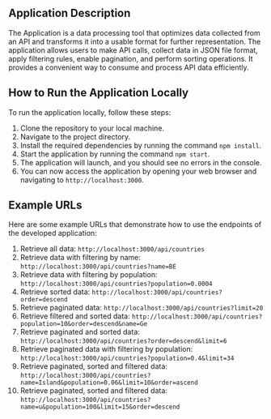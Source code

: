## Application Description

The Application is a data processing tool that optimizes data collected from an API and transforms it into a usable format for further representation. 
The application allows users to make API calls, collect data in JSON file format, apply filtering rules, enable pagination, and perform sorting operations. It provides a convenient way to consume and process API data efficiently.

## How to Run the Application Locally

To run the application locally, follow these steps:

1. Clone the repository to your local machine.
2. Navigate to the project directory.
3. Install the required dependencies by running the command `npm install`.
4. Start the application by running the command `npm start`.
5. The application will launch, and you should see no errors in the console.
6. You can now access the application by opening your web browser and navigating to `http://localhost:3000`.

## Example URLs

Here are some example URLs that demonstrate how to use the endpoints of the developed application:

1. Retrieve all data: `http://localhost:3000/api/countries`
2. Retrieve data with filtering by name: `http://localhost:3000/api/countries?name=BE`
3. Retrieve data with filtering by population: `http://localhost:3000/api/countries?population=0.0004`
4. Retrieve sorted data: `http://localhost:3000/api/countries?order=descend`
5. Retrieve paginated data: `http://localhost:3000/api/countries?limit=20`
6. Retrieve filtered and sorted data: `http://localhost:3000/api/countries?population=10&order=descend&name=Ge`
7. Retrieve paginated and sorted data: `http://localhost:3000/api/countries?order=descend&limit=6`
8. Retrieve paginated data with filtering by population: `http://localhost:3000/api/countries?population=0.4&limit=34`
9. Retrieve paginated, sorted and filtered data: `http://localhost:3000/api/countries?name=Island&population=0.06&limit=10&order=ascend`
10. Retrieve paginated, sorted and filtered data: `http://localhost:3000/api/countries?name=u&population=100&limit=15&order=descend`
